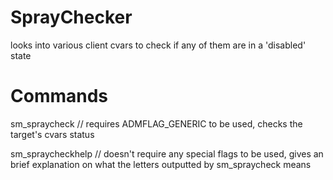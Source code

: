 # SprayChecker
 looks into various client cvars to check if any of them are in a 'disabled' state


# Commands
 sm_spraycheck <target> // requires ADMFLAG_GENERIC to be used, checks the target's cvars status

 sm_spraycheckhelp // doesn't require any special flags to be used, gives an brief explanation on what the letters outputted by sm_spraycheck means
